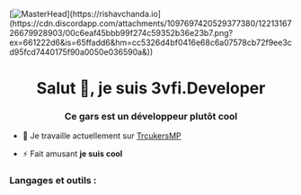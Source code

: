 [![MasterHead]([https://1.bp.blogspot.com/-7A4WynwLsM...)](https://rishavchanda.io](https://cdn.discordapp.com/attachments/1097697420529377380/1221316726679928903/00c6eaf45bbb99f274c59352b36e23b7.png?ex=661222d6&is=65ffadd6&hm=cc5326d4bf0416e68c6a07578cb72f9ee3cd95fcd7440175f90a0050e036590a&))
<h1 align="center">Salut 👋, je suis 3vfi.Developer</h1>
<h3 align="center">Ce gars est un développeur plutôt cool</h3>

- 🔭 Je travaille actuellement sur [ TrcukersMP](https://truckersmp.com/)

- ⚡ Fait amusant **je suis cool**


<h3 align="left">Langages et outils :</h3>

